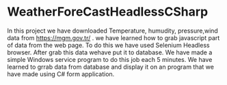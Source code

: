 # WeatherForeCastHeadlessCSharp
In this project we have downloaded Temperature, humudity, pressure,wind data from  https://mgm.gov.tr/ . we have learned how to grab javascript part of data from the web page. To do this we have used Selenium Headless browser. After grab this data wehave put it to database. We have made a simple Windows service program to do this job each 5 minutes. We have learned to grrab data from database and display it on an program that we have made using C# form application. 
